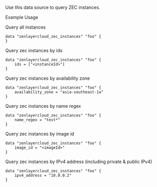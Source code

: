Use this data source to query ZEC instances.

Example Usage

Query all instances
```hcl
data "zenlayercloud_zec_instances" "foo" {
}
```

Query zec instances by ids
```hcl
data "zenlayercloud_zec_instances" "foo" {
	ids = ["<instanceId>"]
}
```

Query zec instances by availability zone
```hcl
data "zenlayercloud_zec_instances" "foo" {
	availability_zone = "asia-southeast-1a"
}
```

Query zec instances by name regex 
```hcl
data "zenlayercloud_zec_instances" "foo" {
	name_regex = "test*"
}
```

Query zec instances by image id
```hcl
data "zenlayercloud_zec_instances" "foo" {
	image_id = "<imageId>"
}	
```

Query zec instances by IPv4 address (including private & public IPv4)
```hcl
data "zenlayercloud_zec_instances" "foo" {
	ipv4_address = "10.0.0.2"
}	
```
